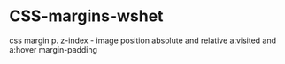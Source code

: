 # CSS-margins-wshet
css margin p.
z-index - image
position absolute and relative 
a:visited and a:hover 
margin-padding 
